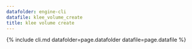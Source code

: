 ```yaml
---
datafolder: engine-cli
datafile: klee_volume_create
title: klee volume create
---
```

{% include cli.md datafolder=page.datafolder datafile=page.datafile %}
